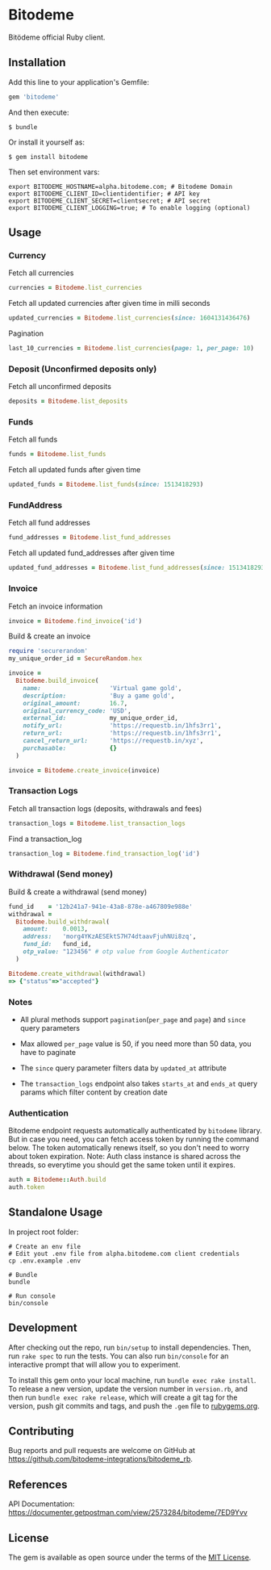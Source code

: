# Bitodeme

Bitödeme official Ruby client.

## Installation

Add this line to your application's Gemfile:

```ruby
gem 'bitodeme'
```

And then execute:

    $ bundle

Or install it yourself as:

    $ gem install bitodeme

Then set environment vars:

```shell
export BITODEME_HOSTNAME=alpha.bitodeme.com; # Bitodeme Domain
export BITODEME_CLIENT_ID=clientidentifier; # API key
export BITODEME_CLIENT_SECRET=clientsecret; # API secret
export BITODEME_CLIENT_LOGGING=true; # To enable logging (optional)
```

## Usage

### Currency

Fetch all currencies
```ruby
currencies = Bitodeme.list_currencies
```

Fetch all updated currencies after given time in milli seconds
```ruby
updated_currencies = Bitodeme.list_currencies(since: 1604131436476)
```

Pagination
```ruby
last_10_currencies = Bitodeme.list_currencies(page: 1, per_page: 10)
```

### Deposit (Unconfirmed deposits only)

Fetch all unconfirmed deposits

```ruby
deposits = Bitodeme.list_deposits
```

### Funds

Fetch all funds
```ruby
funds = Bitodeme.list_funds
```

Fetch all updated funds after given time
```ruby
updated_funds = Bitodeme.list_funds(since: 1513418293)
```

### FundAddress

Fetch all fund addresses
```ruby
fund_addresses = Bitodeme.list_fund_addresses
```

Fetch all updated fund_addresses after given time
```ruby
updated_fund_addresses = Bitodeme.list_fund_addresses(since: 1513418293)
```

### Invoice

Fetch an invoice information
```ruby
invoice = Bitodeme.find_invoice('id')
```

Build & create an invoice
```ruby
require 'securerandom'
my_unique_order_id = SecureRandom.hex

invoice =
  Bitodeme.build_invoice(
    name:                   'Virtual game gold',
    description:            'Buy a game gold',
    original_amount:        16.7,
    original_currency_code: 'USD',
    external_id:            my_unique_order_id,
    notify_url:             'https://requestb.in/1hfs3rr1',
    return_url:             'https://requestb.in/1hfs3rr1',
    cancel_return_url:      'https://requestb.in/xyz',
    purchasable:            {}
  )

invoice = Bitodeme.create_invoice(invoice)
```

### Transaction Logs

Fetch all transaction logs (deposits, withdrawals and fees)
```ruby
transaction_logs = Bitodeme.list_transaction_logs
```

Find a transaction_log
```ruby
transaction_log = Bitodeme.find_transaction_log('id')
```

### Withdrawal (Send money)

Build & create a withdrawal (send money)
```ruby
fund_id    = '12b241a7-941e-43a8-878e-a467809e988e'
withdrawal =
  Bitodeme.build_withdrawal(
    amount:    0.0013,
    address:   'morg4YKzAESEktS7H74dtaavFjuhNUi8zq',
    fund_id:   fund_id,
    otp_value: "123456" # otp value from Google Authenticator
  )

Bitodeme.create_withdrawal(withdrawal)
=> {"status"=>"accepted"}
```

### Notes

- All plural methods support `pagination`(`per_page` and `page`) and `since` query parameters

- Max allowed `per_page` value is 50, if you need more than 50 data, you have to paginate

- The `since` query parameter filters data by `updated_at` attribute

- The `transaction_logs` endpoint also takes `starts_at` and `ends_at` query params which filter content by creation date

### Authentication

Bitodeme endpoint requests automatically authenticated by `bitodeme` library. But in case you need, you can fetch access token by running the command below. The token automatically renews itself, so you don't need to worry about token expiration. Note: Auth class instance is shared across the threads, so everytime you should get the same token until it expires.

```ruby
auth = Bitodeme::Auth.build
auth.token
```

## Standalone Usage

In project root folder:
```shell
# Create an env file
# Edit yout .env file from alpha.bitodeme.com client credentials
cp .env.example .env

# Bundle
bundle

# Run console
bin/console
```

## Development

After checking out the repo, run `bin/setup` to install dependencies. Then, run `rake spec` to run the tests. You can also run `bin/console` for an interactive prompt that will allow you to experiment.

To install this gem onto your local machine, run `bundle exec rake install`. To release a new version, update the version number in `version.rb`, and then run `bundle exec rake release`, which will create a git tag for the version, push git commits and tags, and push the `.gem` file to [rubygems.org](https://rubygems.org).

## Contributing

Bug reports and pull requests are welcome on GitHub at https://github.com/bitodeme-integrations/bitodeme_rb.

## References

API Documentation: https://documenter.getpostman.com/view/2573284/bitodeme/7ED9Yvv

## License

The gem is available as open source under the terms of the [MIT License](http://opensource.org/licenses/MIT).

